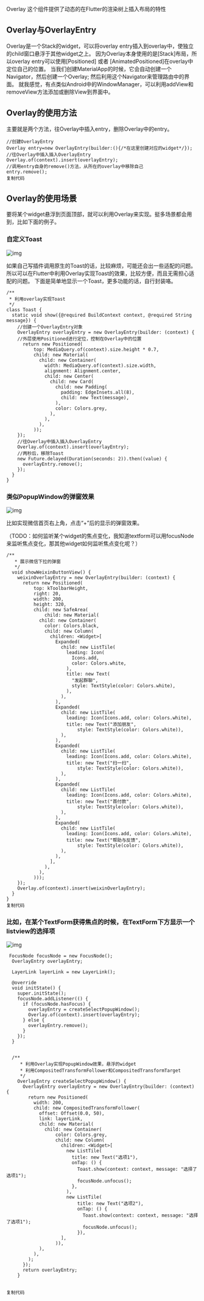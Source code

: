 Overlay 这个组件提供了动态的在Flutter的渲染树上插入布局的特性

## Overlay与OverlayEntry

Overlay是一个Stack的widget，可以将overlay entry插入到overlay中，使独立的child窗口悬浮于其他widget之上。 因为Overlay本身使用的是[Stack]布局，所以overlay entry可以使用[Positioned] 或者 [AnimatedPositioned]在overlay中定位自己的位置。 当我们创建MaterialApp的时候，它会自动创建一个Navigator，然后创建一个Overlay; 然后利用这个Navigator来管理路由中的界面。 就我感觉，有点类似Android中的WindowManager，可以利用addView和removeView方法添加或删除View到界面中。

## Overlay的使用方法

主要就是两个方法，往Overlay中插入entry，删除Overlay中的entry。

```
//创建OverlayEntry
Overlay entry=new OverlayEntry(builder:(){/*在这里创建对应的widget*/});
//往Overlay中插入插入OverlayEntry
Overlay.of(context).insert(overlayEntry);
//调用entry自身的remove()方法，从所在的overlay中移除自己
entry.remove();
复制代码
```

## Overlay的使用场景

要将某个widget悬浮到页面顶部，就可以利用Overlay来实现。挺多场景都会用到，比如下面的例子。

### 自定义Toast



![img](https://user-gold-cdn.xitu.io/2018/12/29/167f908ab9144935?imageView2/0/w/1280/h/960/ignore-error/1)

如果自己写插件调用原生的Toast的话，比较麻烦，可能还会出一些适配的问题。所以可以在Flutter中利用Overlay实现Toast的效果，比较方便，而且无需担心适配的问题。 下面是简单地显示一个Toast，更多功能的话，自行封装咯。

```
/**
 * 利用overlay实现Toast
 */
class Toast {
  static void show({@required BuildContext context, @required String message}) {
    //创建一个OverlayEntry对象
    OverlayEntry overlayEntry = new OverlayEntry(builder: (context) {
    //外层使用Positioned进行定位，控制在Overlay中的位置
      return new Positioned(
          top: MediaQuery.of(context).size.height * 0.7,
          child: new Material(
            child: new Container(
              width: MediaQuery.of(context).size.width,
              alignment: Alignment.center,
              child: new Center(
                child: new Card(
                  child: new Padding(
                    padding: EdgeInsets.all(8),
                    child: new Text(message),
                  ),
                  color: Colors.grey,
                ),
              ),
            ),
          ));
    });
    //往Overlay中插入插入OverlayEntry
    Overlay.of(context).insert(overlayEntry);
    //两秒后，移除Toast
    new Future.delayed(Duration(seconds: 2)).then((value) {
      overlayEntry.remove();
    });
  }
}
```



### 类似PopupWindow的弹窗效果



![img](https://user-gold-cdn.xitu.io/2018/12/29/167f9094d19a4d48?imageView2/0/w/1280/h/960/ignore-error/1)



比如实现微信首页右上角，点击“+”后的显示的弹窗效果。

（TODO：如何监听某个widget的焦点变化，我知道textform可以用focusNode来监听焦点变化，那其他widget如何监听焦点变化呢？）

```
/**
   * 展示微信下拉的弹窗
   */
  void showWeixinButtonView() {
    weixinOverlayEntry = new OverlayEntry(builder: (context) {
      return new Positioned(
          top: kToolbarHeight,
          right: 20,
          width: 200,
          height: 320,
          child: new SafeArea(
              child: new Material(
            child: new Container(
              color: Colors.black,
              child: new Column(
                children: <Widget>[
                  Expanded(
                    child: new ListTile(
                      leading: Icon(
                        Icons.add,
                        color: Colors.white,
                      ),
                      title: new Text(
                        "发起群聊",
                        style: TextStyle(color: Colors.white),
                      ),
                    ),
                  ),
                  Expanded(
                    child: new ListTile(
                      leading: Icon(Icons.add, color: Colors.white),
                      title: new Text("添加朋友",
                          style: TextStyle(color: Colors.white)),
                    ),
                  ),
                  Expanded(
                    child: new ListTile(
                      leading: Icon(Icons.add, color: Colors.white),
                      title: new Text("扫一扫",
                          style: TextStyle(color: Colors.white)),
                    ),
                  ),
                  Expanded(
                    child: new ListTile(
                      leading: Icon(Icons.add, color: Colors.white),
                      title: new Text("首付款",
                          style: TextStyle(color: Colors.white)),
                    ),
                  ),
                  Expanded(
                    child: new ListTile(
                      leading: Icon(Icons.add, color: Colors.white),
                      title: new Text("帮助与反馈",
                          style: TextStyle(color: Colors.white)),
                    ),
                  ),
                ],
              ),
            ),
          )));
    });
    Overlay.of(context).insert(weixinOverlayEntry);
  }
}
复制代码
```

### 比如，在某个TextForm获得焦点的时候，在TextForm下方显示一个listview的选择项



![img](https://user-gold-cdn.xitu.io/2018/12/29/167f909f7bfc8e0d?imageView2/0/w/1280/h/960/ignore-error/1)



```
 FocusNode focusNode = new FocusNode();
  OverlayEntry overlayEntry;

  LayerLink layerLink = new LayerLink();

  @override
  void initState() {
    super.initState();
    focusNode.addListener(() {
      if (focusNode.hasFocus) {
        overlayEntry = createSelectPopupWindow();
        Overlay.of(context).insert(overlayEntry);
      } else {
        overlayEntry.remove();
      }
    });
  }


  /**
     * 利用Overlay实现PopupWindow效果，悬浮的widget
     * 利用CompositedTransformFollower和CompositedTransformTarget
     */
    OverlayEntry createSelectPopupWindow() {
      OverlayEntry overlayEntry = new OverlayEntry(builder: (context) {
        return new Positioned(
          width: 200,
          child: new CompositedTransformFollower(
            offset: Offset(0.0, 50),
            link: layerLink,
            child: new Material(
              child: new Container(
                  color: Colors.grey,
                  child: new Column(
                    children: <Widget>[
                      new ListTile(
                        title: new Text("选项1"),
                        onTap: () {
                          Toast.show(context: context, message: "选择了选项1");
                          focusNode.unfocus();
                        },
                      ),
                      new ListTile(
                          title: new Text("选项2"),
                          onTap: () {
                            Toast.show(context: context, message: "选择了选项1");
                            focusNode.unfocus();
                          }),
                    ],
                  )),
            ),
          ),
        );
      });
      return overlayEntry;
    }


复制代码
```

